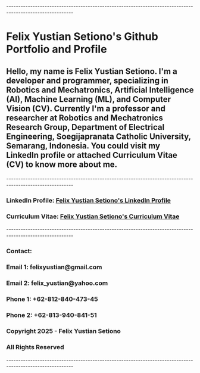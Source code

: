 <p> ----------------------------------------------------------------------------------------------------------</p>
<h1> Felix Yustian Setiono's Github Portfolio and Profile </h1>

<h2> Hello, my name is Felix Yustian Setiono. I'm a developer and programmer, specializing in Robotics and Mechatronics, Artificial Intelligence (AI), Machine Learning (ML), and Computer Vision (CV). Currently I'm a professor and researcher at Robotics and Mechatronics Research Group, Department of Electrical Engineering, Soegijapranata Catholic University, Semarang, Indonesia. You could visit my LinkedIn profile or attached Curriculum Vitae (CV) to know more about me. </h2>

<p> ----------------------------------------------------------------------------------------------------------</p>

<p><h3> LinkedIn Profile: <a href="https://linkedin.com/felixsetiono"> Felix Yustian Setiono's LinkedIn Profile </a></h3></p>

<p><h3> Curriculum Vitae: <a href="https://drive.google.com/file/d/1IdpEMnRDKiY3RmneEeV_z_VUJWrOsvfk/view?usp=sharing"> Felix Yustian Setiono's Curriculum Vitae </a></h3></p>

<p> ----------------------------------------------------------------------------------------------------------</p>

<p><h3> Contact: </h3></p>
<p><h3> Email 1: felixyustian@gmail.com </h3></p>
<p><h3> Email 2: felix_yustian@yahoo.com </h3></p>
<p></p>
<p><h3> Phone 1: +62-812-840-473-45 </h3></p>
<p><h3> Phone 2: +62-813-940-841-51 </h3></p>
<p></p>

<p></p>
<p><h3> Copyright 2025 - Felix Yustian Setiono </h3></p>
<p><h3> All Rights Reserved </h3></p>

<p> ----------------------------------------------------------------------------------------------------------</p>
